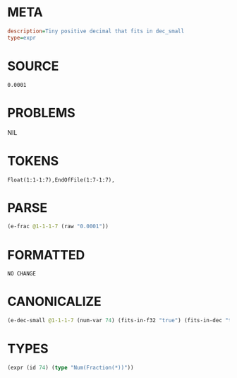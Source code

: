 # META
~~~ini
description=Tiny positive decimal that fits in dec_small
type=expr
~~~
# SOURCE
~~~roc
0.0001
~~~
# PROBLEMS
NIL
# TOKENS
~~~zig
Float(1:1-1:7),EndOfFile(1:7-1:7),
~~~
# PARSE
~~~clojure
(e-frac @1-1-1-7 (raw "0.0001"))
~~~
# FORMATTED
~~~roc
NO CHANGE
~~~
# CANONICALIZE
~~~clojure
(e-dec-small @1-1-1-7 (num-var 74) (fits-in-f32 "true") (fits-in-dec "true") (numerator "1") (denominator-power-of-ten "4") (value "0.0001") (id 74))
~~~
# TYPES
~~~clojure
(expr (id 74) (type "Num(Fraction(*))"))
~~~